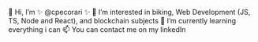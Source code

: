 👋 Hi, I’m ✨ @cpecorari ✨
👀 I’m interested in biking, Web Development (JS, TS, Node and React), and blockchain subjects
🌱 I’m currently learning everything i can
📫 You can contact me on my linkedIn

